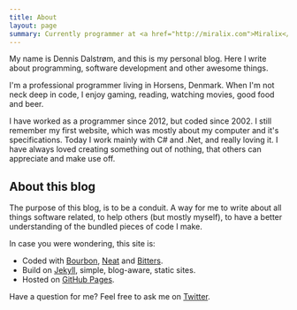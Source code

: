 ```yaml
---
title: About
layout: page
summary: Currently programmer at <a href="http://miralix.com">Miralix</a>. Avid gamer and proud member of the PC master race.
---
```

My name is Dennis Dalstrøm, and this is my personal blog. Here I write about programming, software development and other awesome things.

I'm a professional programmer living in Horsens, Denmark. When I'm not neck deep in code, I enjoy gaming, reading, watching movies, good food and beer.

I have worked as a programmer since 2012, but coded since 2002. I still remember my first website, which was mostly about my computer and it's specifications. Today I work mainly with C# and .Net, and really loving it. I have always loved creating something out of nothing, that others can appreciate and make use off.

## About this blog

The purpose of this blog, is to be a conduit. A way for me to write about all things software related, to help others (but mostly myself), to have a better understanding of the bundled pieces of code I make.

In case you were wondering, this site is:

- Coded with [Bourbon](http://bourbon.io/), [Neat](http://neat.bourbon.io/) and [Bitters](http://bitters.bourbon.io/).
- Build on [Jekyll](https://jekyllrb.com/), simple, blog-aware, static sites.
- Hosted on [GitHub Pages](https://pages.github.com/).

Have a question for me? Feel free to ask me on [Twitter](https://twitter.com/Ciesix).
